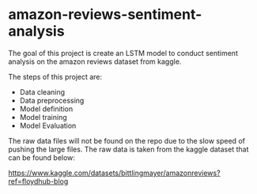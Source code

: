 # amazon-reviews-sentiment-analysis

The goal of this project is create an LSTM model to conduct sentiment analysis on the amazon reviews dataset from kaggle.

The steps of this project are:
- Data cleaning
- Data preprocessing
- Model definition
- Model training 
- Model Evaluation

The raw data files will not be found on the repo due to the slow speed of pushing the large files. The raw data is taken from the kaggle dataset that can be found below:

https://www.kaggle.com/datasets/bittlingmayer/amazonreviews?ref=floydhub-blog

